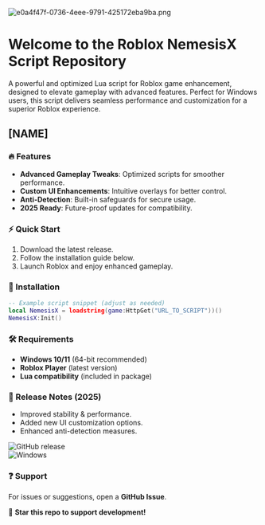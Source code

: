 ![e0a4f47f-0736-4eee-9791-425172eba9ba.png](https://i.postimg.cc/05LM1bYD/e0a4f47f-0736-4eee-9791-425172eba9ba.png)

# Welcome to the Roblox NemesisX Script Repository  

A powerful and optimized Lua script for Roblox game enhancement, designed to elevate gameplay with advanced features. Perfect for Windows users, this script delivers seamless performance and customization for a superior Roblox experience.  

## [NAME]  

### 🔥 Features  
- **Advanced Gameplay Tweaks**: Optimized scripts for smoother performance.  
- **Custom UI Enhancements**: Intuitive overlays for better control.  
- **Anti-Detection**: Built-in safeguards for secure usage.  
- **2025 Ready**: Future-proof updates for compatibility.  

### ⚡ Quick Start  
1. Download the latest release.  
2. Follow the installation guide below.  
3. Launch Roblox and enjoy enhanced gameplay.  

### 📂 Installation  
```lua
-- Example script snippet (adjust as needed)
local NemesisX = loadstring(game:HttpGet("URL_TO_SCRIPT"))()
NemesisX:Init()
```

### 🛠️ Requirements  
- **Windows 10/11** (64-bit recommended)  
- **Roblox Player** (latest version)  
- **Lua compatibility** (included in package)  

### 📅 Release Notes (2025)  
- Improved stability & performance.  
- Added new UI customization options.  
- Enhanced anti-detection measures.  

![GitHub release](https://img.shields.io/github/release-date/NemesisX/Script?label=Latest%20Release)  
![Windows](https://img.shields.io/badge/OS-Windows-blue)  

### ❓ Support  
For issues or suggestions, open a **GitHub Issue**.  

🚀 **Star this repo to support development!**